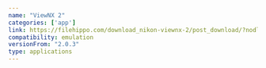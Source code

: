 ```yaml
---
name: "ViewNX 2"
categories: ['app']
link: https://filehippo.com/download_nikon-viewnx-2/post_download/?nodl=1
compatibility: emulation
versionFrom: "2.0.3"
type: applications
---
```


